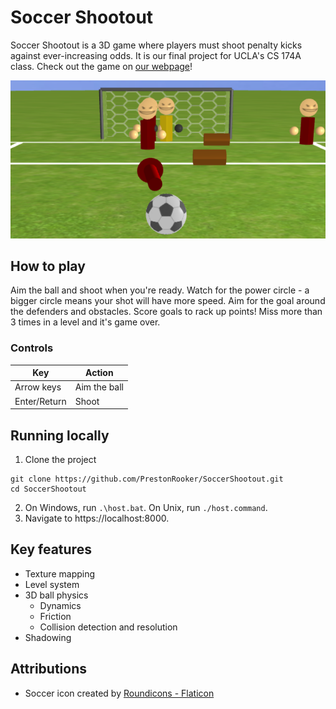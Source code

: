 # Soccer Shootout

Soccer Shootout is a 3D game where players must shoot penalty kicks against
ever-increasing odds. It is our final project for UCLA's CS 174A class. Check
out the game on [our webpage](https://prestonrooker.github.io/SoccerShootout)!

![Soccer ball in a field, where 3 defenders guard a goal](docs/soccer-shootout.png)

## How to play

Aim the ball and shoot when you're ready. Watch for the power circle - a bigger
circle means your shot will have more speed. Aim for the goal around the
defenders and obstacles. Score goals to rack up points! Miss more than 3 times
in a level and it's game over.

### Controls

| Key          | Action       |
| ------------ | ------------ |
| Arrow keys   | Aim the ball |
| Enter/Return | Shoot        |

## Running locally

1. Clone the project
```
git clone https://github.com/PrestonRooker/SoccerShootout.git
cd SoccerShootout
```
2. On Windows, run `.\host.bat`. On Unix, run `./host.command`.
3. Navigate to https://localhost:8000.

## Key features

- Texture mapping
- Level system
- 3D ball physics
  - Dynamics
  - Friction
  - Collision detection and resolution
- Shadowing

## Attributions

- Soccer icon created by [Roundicons - Flaticon](https://www.flaticon.com/free-icons/soccer)
